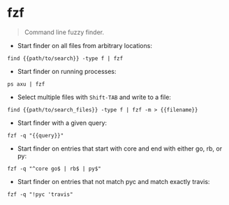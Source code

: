 # fzf

> Command line fuzzy finder.

- Start finder on all files from arbitrary locations:

`find {{path/to/search}} -type f | fzf`

- Start finder on running processes:

`ps axu | fzf`

- Select multiple files with `Shift-TAB` and write to a file:

`find {{path/to/search_files}} -type f | fzf -m > {{filename}}`

- Start finder with a given query:

`fzf -q "{{query}}"`

- Start finder on entries that start with core and end with either go, rb, or py:

`fzf -q "^core go$ | rb$ | py$"`

- Start finder on entries that not match pyc and match exactly travis:

`fzf -q "!pyc 'travis"`
